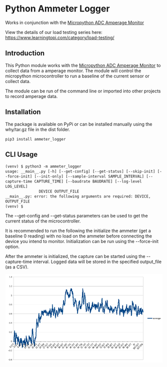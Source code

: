 # Python Ammeter Logger
Works in conjunction with the [Micropython ADC Amperage Monitor](https://github.com/LearningToPi/adc_amerage)

View the details of our load testing series here: https://www.learningtopi.com/category/load-testing/

## Introduction
This Python module works with the [Micropython ADC Amperage Monitor](https://github.com/LearningToPi/adc_amerage) to collect data from a amperage monitor. The module will control the micropython microcontroller to run a baseline of the current sensor or collect data.

The module can be run of the command line or imported into other projects to record amperage data.

## Installation
The package is available on PyPi or can be installed manually using the why/tar.gz file in the dist folder.

    pip3 install ammeter_logger


## CLI Usage

    (venv) $ python3 -m ammeter_logger 
    usage: __main__.py [-h] [--get-config] [--get-status] [--skip-init] [--force-init] [--init-only] [--sample-interval SAMPLE_INTERVAL] [--capture-time CAPTURE_TIME] [--baudrate BAUDRATE] [--log-level LOG_LEVEL]
                   DEVICE OUTPUT_FILE
    __main__.py: error: the following arguments are required: DEVICE, OUTPUT_FILE
    (venv) $ 

The --get-config and --get-status parameters can be used to get the current status of the microcontroller.

It is recommended to run the following the initialize the ammeter (get a baseline 0 reading) with no load on the ammeter before connecting the device you intend to monitor.  Initialization can be run using the --force-init option.

After the ammeter is initialized, the capture can be started using the --capture-time interval. Logged data will be stored in the specified output_file (as a CSV).

![sample graph](./sample-graph.png)